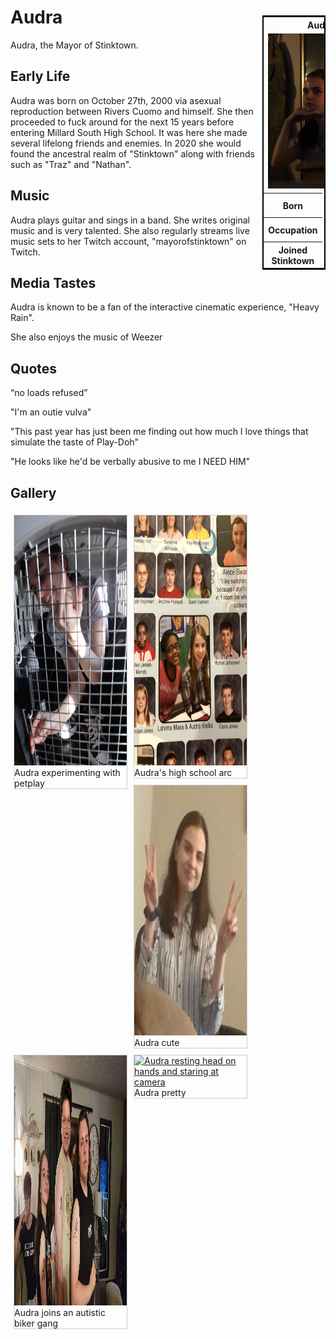 <div style="width: 100%">
  <div style="float:right; width:20%; border:2px solid black padding-left=10px">
    <table style="border:2px solid black">
      <tbody>
        <tr>
          <th colspan="2" style="text-align=center">Audra</th>
        </tr>
        <tr>
          <td colspan="2">
            <img src="/assets/images/Audra-Profile.JPG" alt="cool grl">
          </td>
        </tr>
        <tr>
          <th>Born</th>
          <td>Oct 27, 2000</td>
        </tr>
        <tr>
          <th>Occupation</th>
          <td>Godfathers Employee</td>
        </tr>
        <tr>
          <th>Joined Stinktown</th>
          <td>Jan 12, 2000</td>
        </tr>
      </tbody>
    </table>
  </div>
  <h1>Audra</h1>
  <p>Audra, the Mayor of Stinktown.</p>
  <h2>Early Life</h2>
  <p>Audra was born on October 27th, 2000 via asexual reproduction between Rivers Cuomo and himself. She then proceeded to fuck around for the next 15 years before entering Millard South High School. It was here she made several lifelong friends and enemies. In 2020 she would found the ancestral realm of "Stinktown" along with friends such as "Traz" and "Nathan".</p>
  <h2>Music</h2>
  <p>Audra plays guitar and sings in a band. She writes original music and is very talented. She also regularly streams live music sets to her Twitch account, "mayorofstinktown" on Twitch.</p>
  <h2>Media Tastes</h2>
  <p>Audra is known to be a fan of the interactive cinematic experience, "Heavy Rain". </p>
  <p>She also enjoys the music of Weezer</p>
  <h2>Quotes</h2>
  <p>“no loads refused”</p>
  <p>"I'm an outie vulva"</p>
  <p>"This past year has just been me finding out how much I love things that simulate the taste of Play-Doh"</p>
  <p>"He looks like he'd be verbally abusive to me I NEED HIM"</p>
<!--Gallery Section-->
  <h2>Gallery</h2>
  <style>
  div.gallery {
    margin: 5px;
    border: 1px solid #ccc;
    float: left;
    width: 180px;
  }

  div.gallery:hover {
    border: 1px solid #777;
  }

  div.gallery img {
    width: 100%;
    height: auto;
  }

  div.desc {
    padding: 15px;
    text-align: center;
  }
  </style>
  <div class="gallery">
    <a target="_blank" href="/assets/images/Audra-Kennel.jpg">
    <img src="/assets/images/Audra-Kennel.jpg" alt="Audra inside a kennel" width="600" height="400">
    </a>
    <div class="desc">Audra experimenting with petplay</div>
  </div>

  <div class="gallery">
    <a target="_blank" href="/assets/images/Audra-Yearbook.jpg">
    <img src="/assets/images/Audra-Yearbook.jpg" alt="Audra yearbook photos" width="600" height="400">
    </a>
    <div class="desc">Audra's high school arc</div>
  </div>

  <div class="gallery">
    <a target="_blank" href="/assets/images/Audra-Peace.jpg">
    <img src="/assets/images/Audra-Peace.jpg" alt="Audra making peace signs" width="600" height="400">
    </a>
    <div class="desc">Audra cute</div>
  </div>

  <div class="gallery">
    <a target="_blank" href="/assets/images/Audra-Tattoo.jpg">
    <img src="/assets/images/Audra-Tattoo.jpg" alt="Audra posing with Jaden and Cade displaying sonic tattoos" width="600" height="400">
    </a>
    <div class="desc">Audra joins an autistic biker gang</div>
  </div>

  <div class="gallery">
    <a target="_blank" href="/assets/images/Audra-Stare.JPG">
    <img src="/assets/images/Audra-Stare.JPG" alt="Audra resting head on hands and staring at camera" width="600" height="400">
    </a>
    <div class="desc">Audra pretty</div>
  </div>
</div>
<div style="clear:both"></div>
